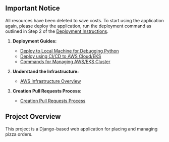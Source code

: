 ## Important Notice

All resources have been deleted to save costs. To start using the application again, please deploy the application, run the deployment command as outlined in Step 2 of the [Deployment Instructions](docs/cicd_aws.md).

1. **Deployment Guides:**
   - [Deploy to Local Machine for Debugging Python](docs/deploy_local.md)
   - [Deploy using CI/CD to AWS Cloud/EKS](docs/cicd_aws.md)
   - [Commands for Managing AWS/EKS Cluster](docs/deploy_local_to_eks.md)

3. **Understand the Infrastructure:**
   - [AWS Infrastructure Overview](docs/aws_infrastructure.md)

4. **Creation Pull Requests Process:**
   - [Creation Pull Requests Process](docs/creation_PR.md)

## Project Overview

This project is a Django-based web application for placing and managing pizza orders.
